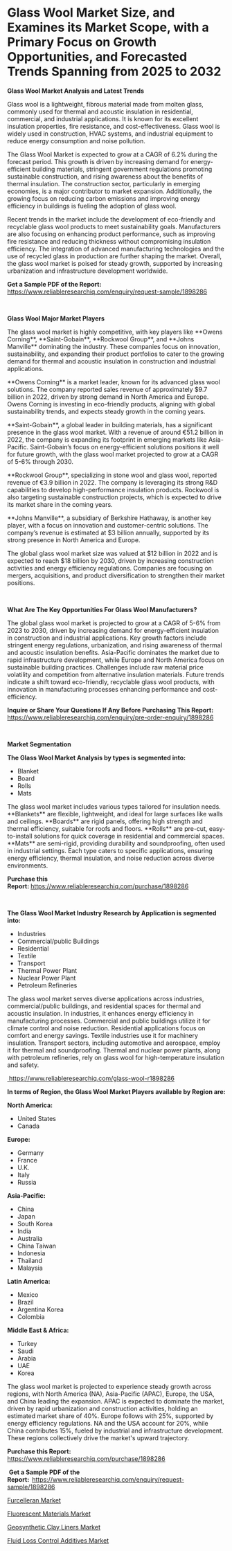 <p><h1>Glass Wool Market Size, and Examines its Market Scope, with a Primary Focus on Growth Opportunities, and Forecasted Trends Spanning from 2025 to 2032</h1></p><p><strong>Glass Wool Market Analysis and Latest Trends</strong></p>
<p><p>Glass wool is a lightweight, fibrous material made from molten glass, commonly used for thermal and acoustic insulation in residential, commercial, and industrial applications. It is known for its excellent insulation properties, fire resistance, and cost-effectiveness. Glass wool is widely used in construction, HVAC systems, and industrial equipment to reduce energy consumption and noise pollution.</p><p>The Glass Wool Market is expected to grow at a CAGR of 6.2% during the forecast period. This growth is driven by increasing demand for energy-efficient building materials, stringent government regulations promoting sustainable construction, and rising awareness about the benefits of thermal insulation. The construction sector, particularly in emerging economies, is a major contributor to market expansion. Additionally, the growing focus on reducing carbon emissions and improving energy efficiency in buildings is fueling the adoption of glass wool.</p><p>Recent trends in the market include the development of eco-friendly and recyclable glass wool products to meet sustainability goals. Manufacturers are also focusing on enhancing product performance, such as improving fire resistance and reducing thickness without compromising insulation efficiency. The integration of advanced manufacturing technologies and the use of recycled glass in production are further shaping the market. Overall, the glass wool market is poised for steady growth, supported by increasing urbanization and infrastructure development worldwide.</p></p>
<p><strong>Get a Sample PDF of the Report:&nbsp;</strong> <a href="https://www.reliableresearchiq.com/enquiry/request-sample/1898286?utm_campaign=1144&utm_medium=2&utm_source=Github&utm_content=ia&utm_term=24012025&utm_id=glass-wool">https://www.reliableresearchiq.com/enquiry/request-sample/1898286</a></p>
<p>&nbsp;</p>
<p><strong>Glass Wool Major Market Players</strong></p>
<p><p>The glass wool market is highly competitive, with key players like **Owens Corning**, **Saint-Gobain**, **Rockwool Group**, and **Johns Manville** dominating the industry. These companies focus on innovation, sustainability, and expanding their product portfolios to cater to the growing demand for thermal and acoustic insulation in construction and industrial applications.</p><p>**Owens Corning** is a market leader, known for its advanced glass wool solutions. The company reported sales revenue of approximately $9.7 billion in 2022, driven by strong demand in North America and Europe. Owens Corning is investing in eco-friendly products, aligning with global sustainability trends, and expects steady growth in the coming years.</p><p>**Saint-Gobain**, a global leader in building materials, has a significant presence in the glass wool market. With a revenue of around €51.2 billion in 2022, the company is expanding its footprint in emerging markets like Asia-Pacific. Saint-Gobain’s focus on energy-efficient solutions positions it well for future growth, with the glass wool market projected to grow at a CAGR of 5-6% through 2030.</p><p>**Rockwool Group**, specializing in stone wool and glass wool, reported revenue of €3.9 billion in 2022. The company is leveraging its strong R&D capabilities to develop high-performance insulation products. Rockwool is also targeting sustainable construction projects, which is expected to drive its market share in the coming years.</p><p>**Johns Manville**, a subsidiary of Berkshire Hathaway, is another key player, with a focus on innovation and customer-centric solutions. The company’s revenue is estimated at $3 billion annually, supported by its strong presence in North America and Europe.</p><p>The global glass wool market size was valued at $12 billion in 2022 and is expected to reach $18 billion by 2030, driven by increasing construction activities and energy efficiency regulations. Companies are focusing on mergers, acquisitions, and product diversification to strengthen their market positions.</p></p>
<p>&nbsp;</p>
<p><strong>What Are The Key Opportunities For Glass Wool Manufacturers?</strong></p>
<p><p>The global glass wool market is projected to grow at a CAGR of 5-6% from 2023 to 2030, driven by increasing demand for energy-efficient insulation in construction and industrial applications. Key growth factors include stringent energy regulations, urbanization, and rising awareness of thermal and acoustic insulation benefits. Asia-Pacific dominates the market due to rapid infrastructure development, while Europe and North America focus on sustainable building practices. Challenges include raw material price volatility and competition from alternative insulation materials. Future trends indicate a shift toward eco-friendly, recyclable glass wool products, with innovation in manufacturing processes enhancing performance and cost-efficiency.</p></p>
<p><strong>Inquire or Share Your Questions If Any Before Purchasing This Report:</strong> <a href="https://www.reliableresearchiq.com/enquiry/pre-order-enquiry/1898286?utm_campaign=1144&utm_medium=2&utm_source=Github&utm_content=ia&utm_term=24012025&utm_id=glass-wool">https://www.reliableresearchiq.com/enquiry/pre-order-enquiry/1898286</a></p>
<p>&nbsp;</p>
<p><strong>Market Segmentation</strong></p>
<p><strong>The Glass Wool Market Analysis by types is segmented into:</strong></p>
<p><ul><li>Blanket</li><li>Board</li><li>Rolls</li><li>Mats</li></ul></p>
<p><p>The glass wool market includes various types tailored for insulation needs. **Blankets** are flexible, lightweight, and ideal for large surfaces like walls and ceilings. **Boards** are rigid panels, offering high strength and thermal efficiency, suitable for roofs and floors. **Rolls** are pre-cut, easy-to-install solutions for quick coverage in residential and commercial spaces. **Mats** are semi-rigid, providing durability and soundproofing, often used in industrial settings. Each type caters to specific applications, ensuring energy efficiency, thermal insulation, and noise reduction across diverse environments.</p></p>
<p><strong>Purchase this Report:&nbsp;</strong><a href="https://www.reliableresearchiq.com/purchase/1898286?utm_campaign=1144&utm_medium=2&utm_source=Github&utm_content=ia&utm_term=24012025&utm_id=glass-wool">https://www.reliableresearchiq.com/purchase/1898286</a></p>
<p>&nbsp;</p>
<p><strong>The Glass Wool Market Industry Research by Application is segmented into:</strong></p>
<p><ul><li>Industries</li><li>Commercial/public Buildings</li><li>Residential</li><li>Textile</li><li>Transport</li><li>Thermal Power Plant</li><li>Nuclear Power Plant</li><li>Petroleum Refineries</li></ul></p>
<p><p>The glass wool market serves diverse applications across industries, commercial/public buildings, and residential spaces for thermal and acoustic insulation. In industries, it enhances energy efficiency in manufacturing processes. Commercial and public buildings utilize it for climate control and noise reduction. Residential applications focus on comfort and energy savings. Textile industries use it for machinery insulation. Transport sectors, including automotive and aerospace, employ it for thermal and soundproofing. Thermal and nuclear power plants, along with petroleum refineries, rely on glass wool for high-temperature insulation and safety.</p></p>
<p><a href="https://www.reliableresearchiq.com/glass-wool-r1898286?utm_campaign=1144&utm_medium=2&utm_source=Github&utm_content=ia&utm_term=24012025&utm_id=glass-wool">&nbsp;https://www.reliableresearchiq.com/glass-wool-r1898286</a></p>
<p><strong>In terms of Region, the Glass Wool Market Players available by Region are:</strong></p>
<p>
    <p> <strong> North America: </strong>
        <ul>
            <li>United States</li>
            <li>Canada</li>
        </ul>
        </p> 
    <p> <strong> Europe: </strong>
        <ul>
            <li>Germany</li>
            <li>France</li>
            <li>U.K.</li>
            <li>Italy</li>
            <li>Russia</li>
        </ul>
        </p> 
    <p> <strong> Asia-Pacific: </strong>
        <ul>
            <li>China</li>
            <li>Japan</li>
            <li>South Korea</li>
            <li>India</li>
            <li>Australia</li>
            <li>China Taiwan</li>
            <li>Indonesia</li>
            <li>Thailand</li>
            <li>Malaysia</li>
        </ul>
        </p> 
    <p> <strong> Latin America: </strong>
        <ul>
            <li>Mexico</li>
            <li>Brazil</li>
            <li>Argentina Korea</li>
            <li>Colombia</li>
        </ul>
        </p> 
    <p> <strong> Middle East & Africa: </strong>
        <ul>
            <li>Turkey</li>
            <li>Saudi</li>
            <li>Arabia</li>
            <li>UAE</li>
            <li>Korea</li>
        </ul>
    </p>
    </p>
<p><p>The glass wool market is projected to experience steady growth across regions, with North America (NA), Asia-Pacific (APAC), Europe, the USA, and China leading the expansion. APAC is expected to dominate the market, driven by rapid urbanization and construction activities, holding an estimated market share of 40%. Europe follows with 25%, supported by energy efficiency regulations. NA and the USA account for 20%, while China contributes 15%, fueled by industrial and infrastructure development. These regions collectively drive the market's upward trajectory.</p></p>
<p><strong>Purchase this Report: </strong><a href="https://www.reliableresearchiq.com/purchase/1898286?utm_campaign=1144&utm_medium=2&utm_source=Github&utm_content=ia&utm_term=24012025&utm_id=glass-wool">https://www.reliableresearchiq.com/purchase/1898286</a></p>
<p>&nbsp;<strong>Get a Sample PDF of the Report:&nbsp;&nbsp;</strong><a href="https://www.reliableresearchiq.com/enquiry/request-sample/1898286?utm_campaign=1144&utm_medium=2&utm_source=Github&utm_content=ia&utm_term=24012025&utm_id=glass-wool">https://www.reliableresearchiq.com/enquiry/request-sample/1898286</a></p>
<p><strong></strong></p>
<p><p><a href="https://github.com/nkbaroga/Market-Research-Report-List-1/blob/main/furcelleran-market.md?utm_campaign=1144&utm_medium=2&utm_source=Github&utm_content=ia&utm_term=24012025&utm_id=glass-wool">Furcelleran Market</a></p><p><a href="https://github.com/hedbomkrahe/Market-Research-Report-List-1/blob/main/fluorescent-materials-market.md?utm_campaign=1144&utm_medium=2&utm_source=Github&utm_content=ia&utm_term=24012025&utm_id=glass-wool">Fluorescent Materials Market</a></p><p><a href="https://github.com/guneycigdem35/Market-Research-Report-List-5/blob/main/geosynthetic-clay-liners-market.md?utm_campaign=1144&utm_medium=2&utm_source=Github&utm_content=ia&utm_term=24012025&utm_id=glass-wool">Geosynthetic Clay Liners Market</a></p><p><a href="https://github.com/lateshab69/Market-Research-Report-List-1/blob/main/fluid-loss-control-additives-market.md?utm_campaign=1144&utm_medium=2&utm_source=Github&utm_content=ia&utm_term=24012025&utm_id=glass-wool">Fluid Loss Control Additives Market</a></p></p>